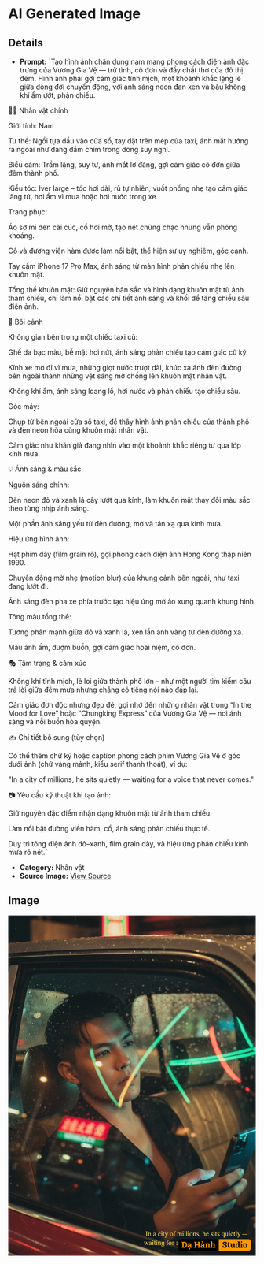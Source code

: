 # AI Generated Image

## Details
- **Prompt:** `Tạo hình ảnh chân dung nam mang phong cách điện ảnh đặc trưng của Vương Gia Vệ — trữ tình, cô đơn và đầy chất thơ của đô thị đêm. Hình ảnh phải gợi cảm giác tĩnh mịch, một khoảnh khắc lặng lẽ giữa dòng đời chuyển động, với ánh sáng neon đan xen và bầu không khí ẩm ướt, phản chiếu.

🧍‍♂️ Nhân vật chính

Giới tính: Nam

Tư thế: Ngồi tựa đầu vào cửa sổ, tay đặt trên mép cửa taxi, ánh mắt hướng ra ngoài như đang đắm chìm trong dòng suy nghĩ.

Biểu cảm: Trầm lặng, suy tư, ánh mắt lơ đãng, gợi cảm giác cô đơn giữa đêm thành phố.

Kiểu tóc: Iver large – tóc hơi dài, rũ tự nhiên, vuốt phồng nhẹ tạo cảm giác lãng tử, hơi ẩm vì mưa hoặc hơi nước trong xe.

Trang phục:

Áo sơ mi đen cài cúc, cổ hơi mở, tạo nét chững chạc nhưng vẫn phóng khoáng.

Cổ và đường viền hàm được làm nổi bật, thể hiện sự uy nghiêm, góc cạnh.

Tay cầm iPhone 17 Pro Max, ánh sáng từ màn hình phản chiếu nhẹ lên khuôn mặt.

Tổng thể khuôn mặt: Giữ nguyên bản sắc và hình dạng khuôn mặt từ ảnh tham chiếu, chỉ làm nổi bật các chi tiết ánh sáng và khối để tăng chiều sâu điện ảnh.

🚖 Bối cảnh

Không gian bên trong một chiếc taxi cũ:

Ghế da bạc màu, bề mặt hơi nứt, ánh sáng phản chiếu tạo cảm giác cũ kỹ.

Kính xe mờ đi vì mưa, những giọt nước trượt dài, khúc xạ ánh đèn đường bên ngoài thành những vệt sáng mờ chồng lên khuôn mặt nhân vật.

Không khí ẩm, ánh sáng loang lổ, hơi nước và phản chiếu tạo chiều sâu.

Góc máy:

Chụp từ bên ngoài cửa sổ taxi, để thấy hình ảnh phản chiếu của thành phố và đèn neon hòa cùng khuôn mặt nhân vật.

Cảm giác như khán giả đang nhìn vào một khoảnh khắc riêng tư qua lớp kính mưa.

💡 Ánh sáng & màu sắc

Nguồn sáng chính:

Đèn neon đỏ và xanh lá cây lướt qua kính, làm khuôn mặt thay đổi màu sắc theo từng nhịp ánh sáng.

Một phần ánh sáng yếu từ đèn đường, mờ và tán xạ qua kính mưa.

Hiệu ứng hình ảnh:

Hạt phim dày (film grain rõ), gợi phong cách điện ảnh Hong Kong thập niên 1990.

Chuyển động mờ nhẹ (motion blur) của khung cảnh bên ngoài, như taxi đang lướt đi.

Ánh sáng đèn pha xe phía trước tạo hiệu ứng mờ ảo xung quanh khung hình.

Tông màu tổng thể:

Tương phản mạnh giữa đỏ và xanh lá, xen lẫn ánh vàng từ đèn đường xa.

Màu ảnh ấm, đượm buồn, gợi cảm giác hoài niệm, cô đơn.

🎭 Tâm trạng & cảm xúc

Không khí tĩnh mịch, lẻ loi giữa thành phố lớn – như một người tìm kiếm câu trả lời giữa đêm mưa nhưng chẳng có tiếng nói nào đáp lại.

Cảm giác đơn độc nhưng đẹp đẽ, gợi nhớ đến những nhân vật trong “In the Mood for Love” hoặc “Chungking Express” của Vương Gia Vệ — nơi ánh sáng và nỗi buồn hòa quyện.

✍️ Chi tiết bổ sung (tùy chọn)

Có thể thêm chữ ký hoặc caption phong cách phim Vương Gia Vệ ở góc dưới ảnh (chữ vàng mảnh, kiểu serif thanh thoát), ví dụ:

"In a city of millions, he sits quietly — waiting for a voice that never comes."

📷 Yêu cầu kỹ thuật khi tạo ảnh:

Giữ nguyên đặc điểm nhận dạng khuôn mặt từ ảnh tham chiếu.

Làm nổi bật đường viền hàm, cổ, ánh sáng phản chiếu thực tế.

Duy trì tông điện ảnh đỏ–xanh, film grain dày, và hiệu ứng phản chiếu kính mưa rõ nét.`
- **Category:** Nhân vật
- **Source Image:** [View Source](https://raw.githubusercontent.com/lenzcomvth/ImageLibrary/main/Male.png)

## Image
![AI Generated Image](./image-2025-10-04T13-32-59-639Z.png)